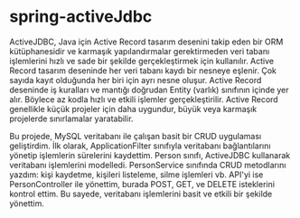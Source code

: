 # spring-activeJdbc

ActiveJDBC, Java için Active Record tasarım desenini takip eden bir ORM kütüphanesidir ve karmaşık yapılandırmalar gerektirmeden veri tabanı işlemlerini hızlı ve sade bir şekilde gerçekleştirmek için kullanılır.
Active Record tasarım deseninde her veri tabanı kaydı bir nesneye eşlenir. Çok sayıda kayıt olduğunda her biri için ayrı nesne oluşur.
Active Record deseninde iş kuralları ve mantığı doğrudan Entity (varlık) sınıfının içinde yer alır. Böylece az kodla hızlı ve etkili işlemler gerçekleştirilir.
Active Record genellikle küçük projeler için daha uygundur, büyük veya karmaşık projelerde sınırlamalar yaratabilir.

Bu projede, MySQL veritabanı ile çalışan basit bir CRUD uygulaması geliştirdim. İlk olarak, ApplicationFilter sınıfıyla veritabanı bağlantılarını yönetip işlemlerin sürelerini kaydettim. Person sınıfı, ActiveJDBC kullanarak veritabanı işlemlerini modelledi. PersonService sınıfında CRUD metodlarını yazdım: kişi kaydetme, kişileri listeleme, silme işlemleri vb. API'yi ise PersonController ile yönettim, burada POST, GET, ve DELETE isteklerini kontrol ettim. Bu sayede, veritabanı işlemlerini basit ve etkili bir şekilde yönettim.
